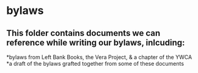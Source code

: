 # bylaws
## This folder contains documents we can reference while writing our bylaws, inlcuding:
*bylaws from Left Bank Books, the Vera Project, & a chapter of the YWCA
*a draft of the bylaws grafted together from some of these documents
